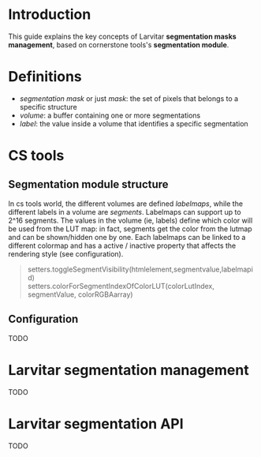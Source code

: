 # Introduction

This guide explains the key concepts of Larvitar **segmentation masks management**, based on cornerstone tools's **segmentation module**.

# Definitions

- _segmentation mask_ or just _mask_: the set of pixels that belongs to a specific structure
- _volume_: a buffer containing one or more segmentations
- _label_: the value inside a volume that identifies a specific segmentation

# CS tools

## Segmentation module structure

In cs tools world, the different volumes are defined _labelmaps_, while the different labels in a volume are _segments_. Labelmaps can support up to 2^16 segments.
The values in the volume (ie, labels) define which color will be used from the LUT map: in fact, segments get the color from the lutmap and can be shown/hidden one by one.
Each labelmaps can be linked to a different colormap and has a active / inactive property that affects the rendering style (see configuration).

> setters.toggleSegmentVisibility(htmlelement,segmentvalue,labelmapid)  
> setters.colorForSegmentIndexOfColorLUT(colorLutIndex, segmentValue, colorRGBAarray)

## Configuration

TODO

# Larvitar segmentation management

TODO

# Larvitar segmentation API

TODO
